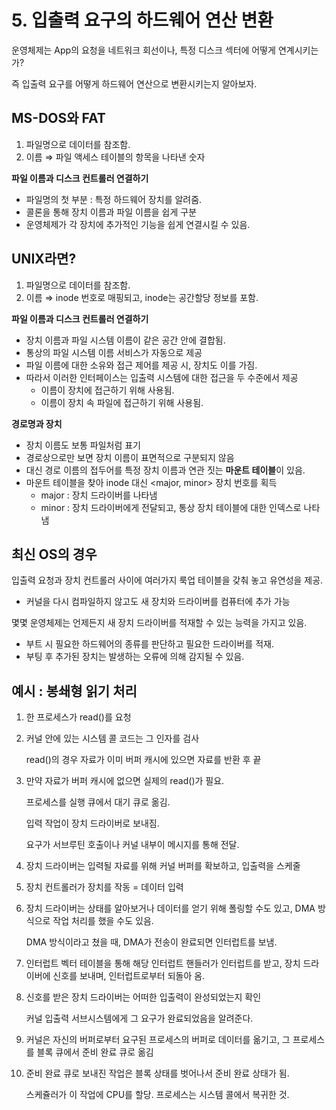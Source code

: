# 5. 입출력 요구의 하드웨어 연산 변환

운영체제는 App의 요청을 네트워크 회선이나, 특정 디스크 섹터에 어떻게 연계시키는가?

즉 입출력 요구를 어떻게 하드웨어 연산으로 변환시키는지 알아보자.

## MS-DOS와 FAT

1. 파일명으로 데이터를 참조함.
2. 이름 ⇒ 파일 액세스 테이블의 항목을 나타낸 숫자

**파일 이름과 디스크 컨트롤러 연결하기**

- 파일명의 첫 부분 : 특정 하드웨어 장치를 알려줌.
- 콜론을 통해 장치 이름과 파일 이름을 쉽게 구분
- 운영체제가 각 장치에 추가적인 기능을 쉽게 연결시킬 수 있음.

## UNIX라면?

1. 파일명으로 데이터를 참조함.
2. 이름 ⇒ inode 번호로 매핑되고, inode는 공간할당 정보를 포함.

**파일 이름과 디스크 컨트롤러 연결하기**

- 장치 이름과 파일 시스템 이름이 같은 공간 안에 결합됨.
- 통상의 파일 시스템 이름 서비스가 자동으로 제공
- 파일 이름에 대한 소유와 접근 제어를 제공 시, 장치도 이를 가짐.
- 따라서 이러한 인터페이스는 입출력 시스템에 대한 접근을 두 수준에서 제공
    - 이름이 장치에 접근하기 위해 사용됨.
    - 이름이 장치 속 파일에 접근하기 위해 사용됨.

**경로명과 장치**

- 장치 이름도 보통 파일처럼 표기
- 경로상으로만 보면 장치 이름이 표면적으로 구분되지 않음
- 대신 경로 이름의 접두어를 특정 장치 이름과 연관 짓는 **마운트 테이블**이 있음.
- 마운트 테이블을 찾아 inode 대신 <major, minor> 장치 번호를 획득
    - major : 장치 드라이버를 나타냄
    - minor : 장치 드라이버에게 전달되고, 통상 장치 테이블에 대한 인덱스로 나타냄

## 최신 OS의 경우

입출력 요청과 장치 컨트롤러 사이에 여러가지 룩업 테이블을 갖춰 놓고 유연성을 제공.

- 커널을 다시 컴파일하지 않고도 새 장치와 드라이버를 컴퓨터에 추가 가능

몇몇 운영체제는 언제든지 새 장치 드라이버를 적재할 수 있는 능력을 가지고 있음.

- 부트 시 필요한 하드웨어의 종류를 판단하고 필요한 드라이버를 적재.
- 부팅 후 추가된 장치는 발생하는 오류에 의해 감지될 수 있음.

## 예시 : 봉쇄형 읽기 처리

1. 한 프로세스가 read()를 요청
2. 커널 안에 있는 시스템 콜 코드는 그 인자를 검사
    
    read()의 경우 자료가 이미 버퍼 캐시에 있으면 자료를 반환 후 끝
    
3. 만약 자료가 버퍼 캐시에 없으면 실제의 read()가 필요.
    
    프로세스를 실행 큐에서 대기 큐로 옮김.
    
    입력 작업이 장치 드라이버로 보내짐.
    
    요구가 서브루틴 호출이나 커널 내부이 메시지를 통해 전달.
    
4. 장치 드라이버는 입력될 자료를 위해 커널 버퍼를 확보하고, 입출력을 스케줄
5. 장치 컨트롤러가 장치를 작동 = 데이터 입력
6. 장치 드라이버는 상태를 알아보거나 데이터를 얻기 위해 폴링할 수도 있고, DMA 방식으로 작업 처리를 했을 수도 있음.
    
    DMA 방식이라고 쳤을 때, DMA가 전송이 완료되면 인터럽트를 보냄.
    
7. 인터럽트 벡터 테이블을 통해 해당 인터럽트 핸들러가 인터럽트를 받고, 장치 드라이버에 신호를 보내며, 인터럽트로부터 되돌아 옴.
8. 신호를 받은 장치 드라이버는 어떠한 입출력이 완성되었는지 확인
    
    커널 입출력 서브시스템에게 그 요구가 완료되었음을 알려준다.
    
9. 커널은 자신의 버퍼로부터 요구된 프로세스의 버퍼로 데이터를 옮기고, 그 프로세스를 블록 큐에서 준비 완료 큐로 옮김
10. 준비 완료 큐로 보내진 작업은 블록 상태를 벗어나서 준비 완료 상태가 됨.
    
    스케쥴러가 이 작업에 CPU를 할당. 프로세스는 시스템 콜에서 복귀한 것.